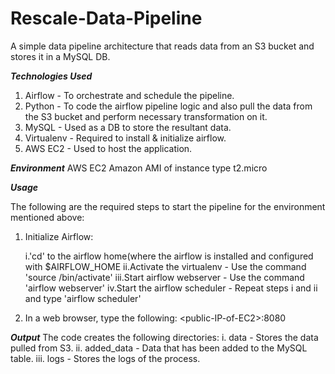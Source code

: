 # Rescale-Data-Pipeline

A simple data pipeline architecture that reads data from an S3 bucket and stores it in a MySQL DB.

***Technologies Used***
1. Airflow - To orchestrate and schedule the pipeline.
2. Python - To code the airflow pipeline logic and also pull the data from the S3 bucket and perform necessary transformation on it.
3. MySQL - Used as a DB to store the resultant data.
4. Virtualenv - Required to install & initialize airflow.
5. AWS EC2 - Used to host the application.

***Environment***
AWS EC2 Amazon AMI of instance type t2.micro

***Usage***

The following are the required steps to start the pipeline for the environment mentioned above:

1. Initialize Airflow:

    i.'cd' to the airflow home(where the airflow is installed and configured with $AIRFLOW_HOME
    ii.Activate the virtualenv - Use the command 'source <path-to-virtualenv>/bin/activate'
    iii.Start airflow webserver - Use the command 'airflow webserver'
    iv.Start the airflow scheduler - Repeat steps i and ii and type 'airflow scheduler' 

2. In a web browser, type the following: \<public-IP-of-EC2>\:8080

***Output***
The code creates the following directories:
i. data - Stores the data pulled from S3.
ii. added_data - Data that has been added to the MySQL table.
iii. logs - Stores the logs of the process.

